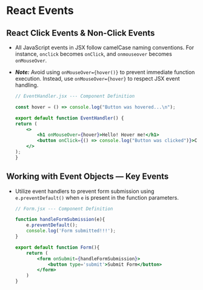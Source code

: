 # React Events

## React Click Events & Non-Click Events

- All JavaScript events in JSX follow camelCase naming conventions. For instance, `onclick` becomes `onClick`, and `onmouseover` becomes `onMouseOver`.
- _**Note:**_ Avoid using `onMouseOver={hover()}` to prevent immediate function execution. Instead, use `onMouseOver={hover}` to respect JSX event handling.

    ```jsx
    // EventHandler.jsx --- Component Definition

    const hover = () => console.log("Button was hovered...\n");

    export default function EventHandler() {
    return (
        <>
            <h1 onMouseOver={hover}>Hello! Hover me!</h1>
            <button onClick={() => console.log("Button was clicked")}>Click Me!!!</button>
        </>
    );
    }
    ```

## Working with Event Objects &mdash; Key Events

- Utilize event handlers to prevent form submission using `e.preventDefault()` when `e` is present in the function parameters.

    ```jsx
    // Form.jsx --- Component Definition

    function handleFormSubmission(e){
        e.preventDefault();
        console.log('Form submitted!!!');
    }

    export default function Form(){
        return (
            <form onSubmit={handleFormSubmission}>
                <button type='submit'>Submit Form</button>
            </form>
        )
    }
    ```
